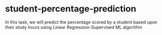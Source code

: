 # student-percentage-prediction
In this task, we will predict the percentage scored by a student based upon their study hours using Linear Regression-Supervised ML algortihm
